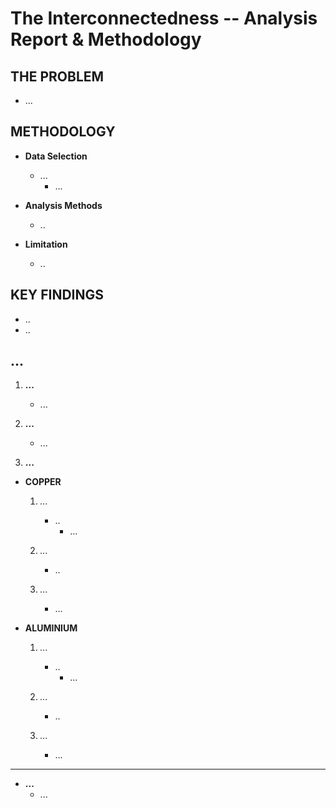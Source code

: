 # The Interconnectedness -- Analysis Report & Methodology

## THE PROBLEM
* ...


## METHODOLOGY
* **Data Selection**
    * ...
        * ...

* **Analysis Methods**
   * ..
    
* **Limitation**
    * ..


## KEY FINDINGS
* ..
* ..


## ...
1. **...**
    * ...
    
2. **...**
   * ...

3. **...**
  * **COPPER**
    1. *...*
         * ..
           * ...
           
    2. *...*
        * ..
    3. *...*
        * ...

  * **ALUMINIUM**
    1. *...*
         * ..
           * ...
           
    2. *...*
        * ..
    3. *...*
        * ...
---
  * **...**
    * ...






